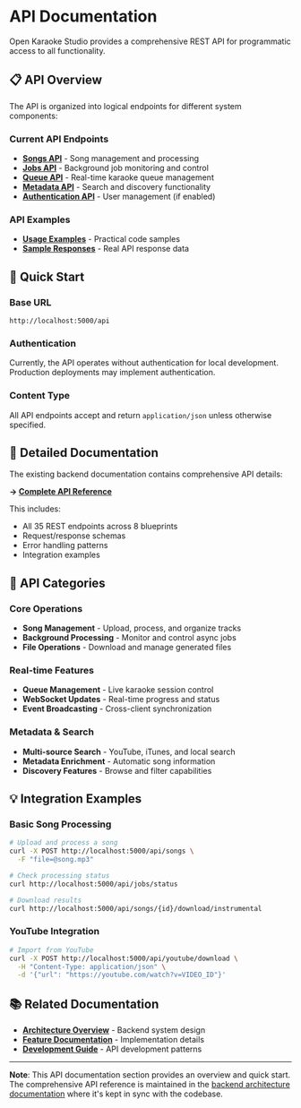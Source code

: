 # API Documentation

Open Karaoke Studio provides a comprehensive REST API for programmatic access to all functionality.

## 📋 API Overview

The API is organized into logical endpoints for different system components:

### Current API Endpoints
- **[Songs API](songs.md)** - Song management and processing
- **[Jobs API](jobs.md)** - Background job monitoring and control
- **[Queue API](queue.md)** - Real-time karaoke queue management
- **[Metadata API](metadata.md)** - Search and discovery functionality
- **[Authentication API](authentication.md)** - User management (if enabled)

### API Examples
- **[Usage Examples](examples/README.md)** - Practical code samples
- **[Sample Responses](examples/sample-responses/)** - Real API response data

## 🚀 Quick Start

### Base URL
```
http://localhost:5000/api
```

### Authentication
Currently, the API operates without authentication for local development. Production deployments may implement authentication.

### Content Type
All API endpoints accept and return `application/json` unless otherwise specified.

## 📖 Detailed Documentation

The existing backend documentation contains comprehensive API details:

**→ [Complete API Reference](../architecture/backend/api/README.md)**

This includes:
- All 35 REST endpoints across 8 blueprints
- Request/response schemas
- Error handling patterns
- Integration examples

## 🔧 API Categories

### Core Operations
- **Song Management** - Upload, process, and organize tracks
- **Background Processing** - Monitor and control async jobs
- **File Operations** - Download and manage generated files

### Real-time Features  
- **Queue Management** - Live karaoke session control
- **WebSocket Updates** - Real-time progress and status
- **Event Broadcasting** - Cross-client synchronization

### Metadata & Search
- **Multi-source Search** - YouTube, iTunes, and local search
- **Metadata Enrichment** - Automatic song information
- **Discovery Features** - Browse and filter capabilities

## 💡 Integration Examples

### Basic Song Processing
```bash
# Upload and process a song
curl -X POST http://localhost:5000/api/songs \
  -F "file=@song.mp3"

# Check processing status  
curl http://localhost:5000/api/jobs/status

# Download results
curl http://localhost:5000/api/songs/{id}/download/instrumental
```

### YouTube Integration
```bash
# Import from YouTube
curl -X POST http://localhost:5000/api/youtube/download \
  -H "Content-Type: application/json" \
  -d '{"url": "https://youtube.com/watch?v=VIDEO_ID"}'
```

## 📚 Related Documentation

- **[Architecture Overview](../architecture/backend/README.md)** - Backend system design
- **[Feature Documentation](../features/README.md)** - Implementation details
- **[Development Guide](../development/guides/api-development.md)** - API development patterns

---

**Note**: This API documentation section provides an overview and quick start. The comprehensive API reference is maintained in the [backend architecture documentation](../architecture/backend/api/README.md) where it's kept in sync with the codebase.
